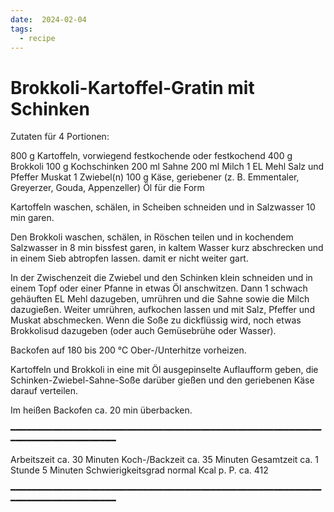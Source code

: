 ```yaml
---
date:  2024-02-04
tags:
  - recipe
---
```


# Brokkoli-Kartoffel-Gratin mit Schinken

Zutaten für 4 Portionen:


800 g                      Kartoffeln, vorwiegend festkochende oder festkochend
400 g                      Brokkoli
100 g                      Kochschinken
200 ml                     Sahne
200 ml                     Milch
1 EL                       Mehl
                           Salz und Pfeffer
                           Muskat
1                          Zwiebel(n)
100 g                      Käse, geriebener (z. B. Emmentaler, Greyerzer,
                           Gouda, Appenzeller)
                           Öl für die Form


Kartoffeln waschen, schälen, in Scheiben schneiden und in Salzwasser 10 min
garen.

Den Brokkoli waschen, schälen, in Röschen teilen und in kochendem Salzwasser in
8 min bissfest garen, in kaltem Wasser kurz abschrecken und in einem Sieb
abtropfen lassen. damit er nicht weiter gart.

In der Zwischenzeit die Zwiebel und den Schinken klein schneiden und in einem
Topf oder einer Pfanne in etwas Öl anschwitzen. Dann 1 schwach gehäuften EL
Mehl dazugeben, umrühren und die Sahne sowie die Milch dazugießen. Weiter
umrühren, aufkochen lassen und mit Salz, Pfeffer und Muskat abschmecken. Wenn
die Soße zu dickflüssig wird, noch etwas Brokkolisud dazugeben (oder auch
Gemüsebrühe oder Wasser).

Backofen auf 180 bis 200 °C Ober-/Unterhitze vorheizen.

Kartoffeln und Brokkoli in eine mit Öl ausgepinselte Auflaufform geben, die
Schinken-Zwiebel-Sahne-Soße darüber gießen und den geriebenen Käse darauf
verteilen.

Im heißen Backofen ca. 20 min überbacken.

━━━━━━━━━━━━━━━━━━━━━━━━━━━━━━━━━━━━━━━━━━━━━━━━━━━━━━━━━━━━━━━━━━━━━━━━━━━━━━━

Arbeitszeit        ca. 30 Minuten
Koch-/Backzeit     ca. 35 Minuten
Gesamtzeit         ca. 1 Stunde 5 Minuten
Schwierigkeitsgrad normal
Kcal p. P.         ca. 412

━━━━━━━━━━━━━━━━━━━━━━━━━━━━━━━━━━━━━━━━━━━━━━━━━━━━━━━━━━━━━━━━━━━━━━━━━━━━━━━

